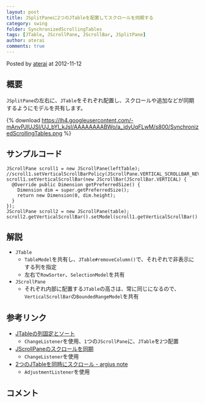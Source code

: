 ```yaml
---
layout: post
title: JSplitPaneに2つのJTableを配置してスクロールを同期する
category: swing
folder: SynchronizedScrollingTables
tags: [JTable, JScrollPane, JScrollBar, JSplitPane]
author: aterai
comments: true
---
```


Posted by [aterai](http://terai.xrea.jp/aterai.html) at 2012-11-12

## 概要
`JSplitPane`の左右に、`JTable`をそれぞれ配置し、スクロールや追加などが同期するようにモデルを共有します。

{% download https://lh4.googleusercontent.com/-mAnvPJlUJSI/UJ_bYI_kJsI/AAAAAAAABWo/a_jdyUqFLwM/s800/SynchronizedScrollingTables.png %}

## サンプルコード
<pre class="prettyprint"><code>JScrollPane scroll1 = new JScrollPane(leftTable);
//scroll1.setVerticalScrollBarPolicy(JScrollPane.VERTICAL_SCROLLBAR_NEVER);
scroll1.setVerticalScrollBar(new JScrollBar(JScrollBar.VERTICAL) {
  @Override public Dimension getPreferredSize() {
    Dimension dim = super.getPreferredSize();
    return new Dimension(0, dim.height);
  }
});
JScrollPane scroll2 = new JScrollPane(table);
scroll2.getVerticalScrollBar().setModel(scroll1.getVerticalScrollBar().getModel());
</code></pre>

## 解説
- `JTable`
    - `TableModel`を共有し、`JTable#removeColumn()`で、それぞれで非表示にする列を指定
    - 左右で`RowSorter`、`SelectionModel`を共有
- `JScrollPane`
    - それぞれ内部に配置する`JTable`の高さは、常に同じになるので、`VerticalScrollBar`の`BoundedRangeModel`を共有

<!-- dummy comment line for breaking list -->

## 参考リンク
- [JTableの列固定とソート](http://terai.xrea.jp/Swing/FixedColumnTableSorting.html)
    - `ChangeListener`を使用、`1`つの`JScrollPane`に、`JTable`を`2`つ配置
- [JScrollPaneのスクロールを同期](http://terai.xrea.jp/Swing/SynchronizedScroll.html)
    - `ChangeListener`を使用
- [2つのJTableを同時にスクロール - argius note](http://d.hatena.ne.jp/argius/20080325/1206454660)
    - `AdjustmentListener`を使用

<!-- dummy comment line for breaking list -->

## コメント
